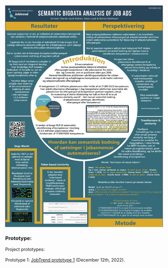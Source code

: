 <p align="center">
  <img src="../PosterSprogTeknologiVers1.jpg" alt="Poster SprogTeknologisk Konference, KU 2022. " title="Poster SprogTeknologisk Konference, KU 2022.">
</p>

<h3>Prototype:</h3>
Project prototypes:<br>
<br>
Prototype 1: <a href="JobTrendPrototype1.ipynb">JobTrend prototype 1</a> (December 12th, 2022).<br
<br>

